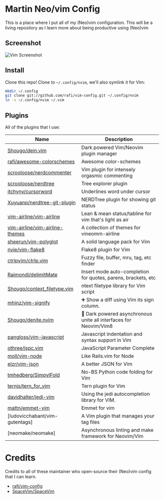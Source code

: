# Martin Neo/vim Config

This is a place where I put all of my (Neo)vim configuration. This will be a living repository as I learn more about being productive using (Neo)vim

## Screenshot

![Vim Screenshot](https://res.cloudinary.com/martin-labs/image/upload/v1541451517/Blog/vim_screenshot.png)


## Install

Clone this repo! Clone to `~/.config/nvim`,
we'll also symlink it for Vim:

```sh
mkdir ~/.config
git clone git://github.com/rafi/vim-config.git ~/.config/nvim
ln -s ~/.config/nvim ~/.vim
```

## Plugins
All of the plugins that I use:

Name          | Description
------------- | ------------------
[Shougo/dein.vim] | Dark powered Vim/Neovim plugin manager
[rafi/awesome-colorschemes] | Awesome color-schemes
[scrooloose/nerdcommenter] | Vim plugin for intensely orgasmic commenting
[scrooloose/nerdtree] | Tree explorer plugin
[itchyny/cursorword] | Underlines word under cursor
[Xuyuanp/nerdtree-git-plugin] | NERDTree plugin for showing git status
[vim-airline/vim-airline] | Lean & mean status/tabline for vim that's light as air
[vim-airline/vim-airline-themes] | A collection of themes for vineomm-airline
[sheerun/vim-polyglot] | A solid language pack for Vim
[nvie/vim-flake8] | Flake8 plugin for Vim
[ctrlpvim/ctrlp.vim] | Fuzzy file, buffer, mru, tag, etc finder
[Raimondi/delimitMate] | Insert mode auto-completion for quotes, parens, brackets, etc
[Shougo/context_filetype.vim] | ntext filetype library for Vim script
[mhinz/vim-signify] | ➕ Show a diff using Vim its sign column.
[Shougo/denite.nvim] | 🐉 Dark powered asynchronous unite all interfaces for Neovim/Vim8
[pangloss/vim-javascript] | Javascript indentation and syntax support in Vim
[othree/jspc.vim] | JavaScript Parameter Complete
[moll/vim-node] | Like Rails.vim for Node
[elzr/vim-json] | A better JSON for Vim
[tmhedberg/SimpylFold] | No-BS Python code folding for Vim
[ternjs/tern_for_vim] | Tern plugin for Vim
[davidhalter/jedi-vim] | Using the jedi autocompletion library for VIM.
[mattn/emmet-vim] | Emmet for vim
[ludovicchabant/vim-gutentags] | A Vim plugin that manages your tag files
[neomake/neomake] | Asynchronous linting and make framework for Neovim/Vim

# Credits
Credits to all of these maintainer who open-source their (Neo)vim config that I can learn.
- [rafi/vim-config]
- [SpaceVim/SpaceVim]

[Shougo/dein.vim]: https://github.com/Shougo/dein.vim
[rafi/awesome-colorschemes]: https://github.com/rafi/awesome-colorschemes
[scrooloose/nerdcommenter]: https://github.com/scrooloose/nerdcommenter
[scrooloose/nerdtree]: https://github.com/scrooloose/nerdtree
[itchyny/cursorword]: https://github.com/itchyny/cursorword
[Xuyuanp/nerdtree-git-plugin]: https://github.com/Xuyuanp/nerdtree-git-plugin
[vim-airline/vim-airline]: https://github.com/vim-airline/vim-airline
[vim-airline/vim-airline-themes]: https://github.com/vim-airline/vim-airline-themes
[sheerun/vim-polyglot]: https://github.com/sheerun/vim-polyglot
[nvie/vim-flake8]: https://github.com/nvie/vim-flake8
[ctrlpvim/ctrlp.vim]: https://github.com/ctrlpvim/ctrlp.vim
[Raimondi/delimitMate]: https://github.com/Raimondi/delimitMate
[Shougo/context_filetype.vim]: https://github.com/Shougo/context_filetype.vim
[mhinz/vim-signify]: https://github.com/mhinz/vim-signify
[Shougo/denite.nvim]: https://github.com/Shougo/denite.nvim
[pangloss/vim-javascript]: https://github.com/pangloss/vim-javascript
[othree/jspc.vim]: https://github.com/othree/jspc.vim
[moll/vim-node]: https://github.com/moll/vim-node
[elzr/vim-json]: https://github.com/elzr/vim-json
[tmhedberg/SimpylFold]: https://github.com/tmhedberg/SimpylFold
[ternjs/tern_for_vim]: https://github.com/ternjs/tern_for_vim
[davidhalter/jedi-vim]: https://github.com/davidhalter/jedi-vim
[mattn/emmet-vim]: https://github.com/mattn/emmet-vim
[benekastah/neomake]: https://github.com/benekastah/neomake
[rafi/vim-config]: https://github.com/rafi/vim-config
[SpaceVim/SpaceVim]: https://github.com/SpaceVim/SpaceVim